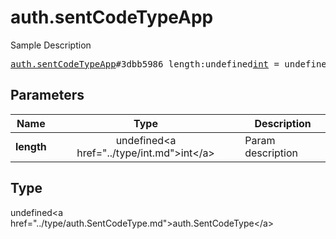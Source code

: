 # auth.sentCodeTypeApp

Sample Description

<pre>
<a href="../constructor/auth.sentCodeTypeApp.md">auth.sentCodeTypeApp</a>#3dbb5986 length:undefined<a href="../type/int.md">int</a> = undefined<a href="../type/auth.SentCodeType.md">auth.SentCodeType</a>;
</pre>

## Parameters

| Name | Type | Description |
|------|:----:|-------------|
| **length** | undefined&lt;a href=&#34;../type/int.md&#34;&gt;int&lt;/a&gt; | Param description |

## Type

undefined&lt;a href=&#34;../type/auth.SentCodeType.md&#34;&gt;auth.SentCodeType&lt;/a&gt;
